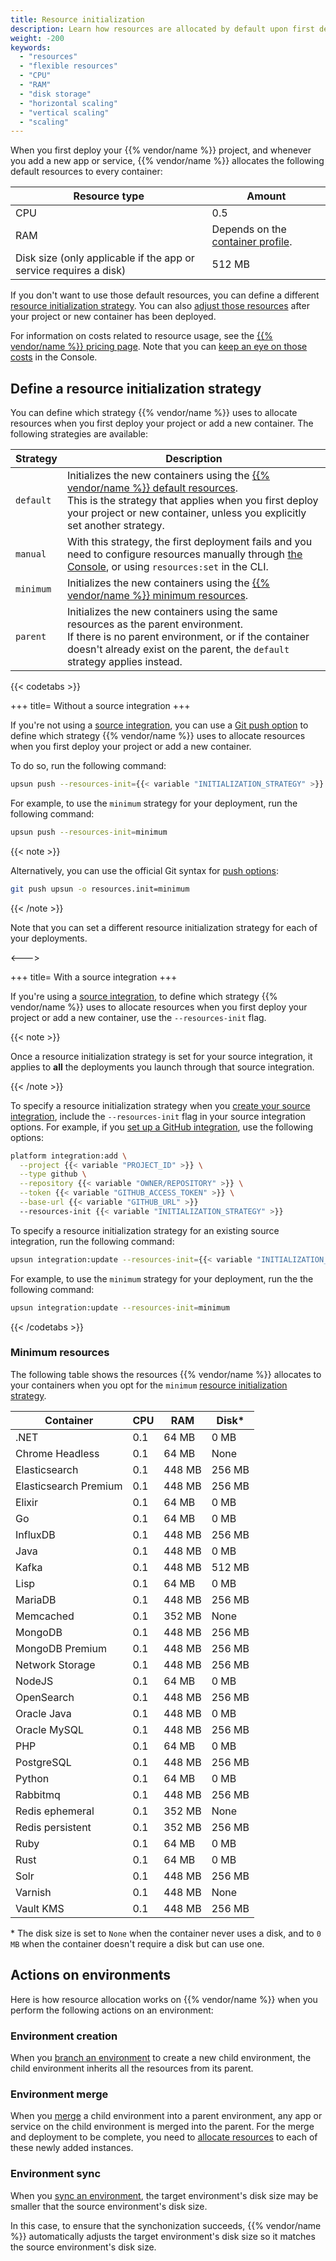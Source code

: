 ```yaml
---
title: Resource initialization
description: Learn how resources are allocated by default upon first deployment, and how you can define a resource initialization strategy that better fits your needs.
weight: -200
keywords:
  - "resources"
  - "flexible resources"
  - "CPU"
  - "RAM"
  - "disk storage"
  - "horizontal scaling"
  - "vertical scaling"
  - "scaling"
---
```


When you first deploy your {{% vendor/name %}} project, and whenever you add a new app or service,
{{% vendor/name %}} allocates the following default resources to every container:

| Resource type               | Amount |
| --------------------------- | ----------- |
| CPU                         | 0.5 |
| RAM                         | Depends on the [container profile](/manage-resources/adjust-resources.md#advanced-container-profiles). |
| Disk size (only applicable if the app or service requires a disk)                   | 512 MB |

If you don't want to use those default resources, you can define a different [resource initialization strategy](/manage-resources/resource-init.md#define-a-resource-initialization-strategy).
You can also [adjust those resources](/manage-resources/adjust-resources.md) after your project or new container has been deployed.

For information on costs related to resource usage, see the [{{% vendor/name %}} pricing page](https://upsun.com/pricing/).
Note that you can [keep an eye on those costs](/manage-resources/resource-billing.md) in the Console.

## Define a resource initialization strategy

You can define which strategy {{% vendor/name %}} uses to allocate resources
when you first deploy your project or add a new container.
The following strategies are available:

| Strategy | Description |
| ---------| ----------- |
| `default`  | Initializes the new containers using the [{{% vendor/name %}} default resources](/manage-resources/resource-init.md).</br>This is the strategy that applies when you first deploy your project or new container, unless you explicitly set another strategy.  |
| `manual`   | With this strategy, the first deployment fails and you need to configure resources manually through [the Console](#adjust-your-project-resources), or using `resources:set` in the CLI. |
| `minimum`  | Initializes the new containers using the [{{% vendor/name %}} minimum resources](#minimum-resources). |
| `parent`   | Initializes the new containers using the same resources as the parent environment.</br>If there is no parent environment, or if the container doesn't already exist on the parent, the `default` strategy applies instead. |

{{< codetabs >}}

+++
title= Without a source integration
+++

If you're not using a [source integration](/integrations/_index.md),
you can use a [Git push option](/environments/_index.md#push-options) to define which strategy {{% vendor/name %}} uses to allocate resources
when you first deploy your project or add a new container.

To do so, run the following command:

```bash
upsun push --resources-init={{< variable "INITIALIZATION_STRATEGY" >}}
```

For example, to use the `minimum` strategy for your deployment, run the following command:

```bash
upsun push --resources-init=minimum
```

{{< note >}}

Alternatively, you can use the official Git syntax for [push options](/environments/_index.md#push-options):

```bash
git push upsun -o resources.init=minimum
```

{{< /note >}}

Note that you can set a different resource initialization strategy for each of your deployments.

<--->

+++
title= With a source integration
+++

If you're using a [source integration](/integrations/_index.md),
to define which strategy {{% vendor/name %}} uses to allocate resources when you first deploy your project or add a new container,
use the `--resources-init` flag.

{{< note >}}

Once a resource initialization strategy is set for your source integration,
it applies to **all** the deployments you launch through that source integration.

{{< /note >}}

To specify a resource initialization strategy when you [create your source integration](/integrations/source/_index.md),
include the `--resources-init` flag in your source integration options.
For example, if you [set up a GitHub integration](), use the following options:

```bash
platform integration:add \
  --project {{< variable "PROJECT_ID" >}} \
  --type github \
  --repository {{< variable "OWNER/REPOSITORY" >}} \
  --token {{< variable "GITHUB_ACCESS_TOKEN" >}} \
  --base-url {{< variable "GITHUB_URL" >}}
  --resources-init {{< variable "INITIALIZATION_STRATEGY" >}}
```

To specify a resource initialization strategy for an existing source integration,
run the following command:

```bash
upsun integration:update --resources-init={{< variable "INITIALIZATION_STRATEGY" >}}
```

For example, to use the `minimum` strategy for your deployment, run the the following command:

```bash
upsun integration:update --resources-init=minimum
```

{{< /codetabs >}}

### Minimum resources

The following table shows the resources {{% vendor/name %}} allocates to your containers when you opt for the `minimum` [resource initialization strategy](#define-a-resource-initialization-strategy).

| Container               | CPU  | RAM    | Disk*   |
|-------------------------|------|--------|---------|
| .NET                    | 0.1  | 64 MB  | 0 MB    |
| Chrome Headless         | 0.1  | 64 MB  | None    |
| Elasticsearch           | 0.1  | 448 MB | 256 MB  |
| Elasticsearch Premium   | 0.1  | 448 MB | 256 MB  |
| Elixir                  | 0.1  | 64 MB  | 0 MB    | 
| Go                      | 0.1  | 64 MB  | 0 MB    |
| InfluxDB                | 0.1  | 448 MB | 256 MB  |
| Java                    | 0.1  | 448 MB | 0 MB    |
| Kafka                   | 0.1  | 448 MB | 512 MB  |
| Lisp                    | 0.1  | 64 MB  | 0 MB    |
| MariaDB                 | 0.1  | 448 MB | 256 MB  |
| Memcached               | 0.1  | 352 MB | None    |
| MongoDB                 | 0.1  | 448 MB | 256 MB  | 
| MongoDB Premium         | 0.1  | 448 MB | 256 MB  |
| Network Storage         | 0.1  | 448 MB | 256 MB  | 
| NodeJS                  | 0.1  | 64 MB  | 0 MB    |
| OpenSearch              | 0.1  | 448 MB | 256 MB  | 
| Oracle Java             | 0.1  | 448 MB | 0 MB    |
| Oracle MySQL            | 0.1  | 448 MB | 256 MB  | 
| PHP                     | 0.1  | 64 MB  | 0 MB    |
| PostgreSQL              | 0.1  | 448 MB | 256 MB  | 
| Python                  | 0.1  | 64 MB  | 0 MB    |
| Rabbitmq                | 0.1  | 448 MB | 256 MB  | 
| Redis ephemeral         | 0.1  | 352 MB | None    |
| Redis persistent        | 0.1  | 352 MB | 256 MB  | 
| Ruby                    | 0.1  | 64 MB  | 0 MB    |
| Rust                    | 0.1  | 64 MB  | 0 MB    |
| Solr                    | 0.1  | 448 MB | 256 MB  | 
| Varnish                 | 0.1  | 448 MB | None    |
| Vault KMS               | 0.1  | 448 MB | 256 MB  |

\* The disk size is set to `None` when the container never uses a disk, and to `0 MB` when the container doesn't require a disk but can use one.

## Actions on environments

Here is how resource allocation works on {{% vendor/name %}} when you perform the following actions on an environment:

### Environment creation

When you [branch an environment](/glossary.md#branch) to create a new child environment,
the child environment inherits all the resources from its parent.

### Environment merge

When you [merge](/glossary.md#merge) a child environment into a parent environment,
any app or service on the child environment is merged into the parent.
For the merge and deployment to be complete,
you need to [allocate resources](/manage-resources/adjust-resources.md) to each of these newly added instances.

### Environment sync

When you [sync an environment](/glossary.md#sync),
the target environment's disk size may be smaller that the source environment's disk size.

In this case, to ensure that the synchonization succeeds, {{% vendor/name %}} automatically adjusts the target environment's disk size so it matches the source environment's disk size.